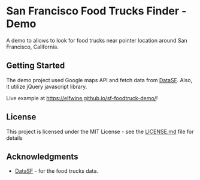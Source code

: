 # San Francisco Food Trucks Finder - Demo

A demo to allows to look for food trucks near pointer location around San Francisco, California.

## Getting Started

The demo project used Google maps API and fetch data from [DataSF](https://data.sfgov.org/).
Also, it utilize jQuery javascript library.

Live example at <https://elfwine.github.io/sf-foodtruck-demo/>!

## License

This project is licensed under the MIT License - see the [LICENSE.md](LICENSE.md) file for details

## Acknowledgments

* [DataSF](https://data.sfgov.org/) - for the food trucks data.
